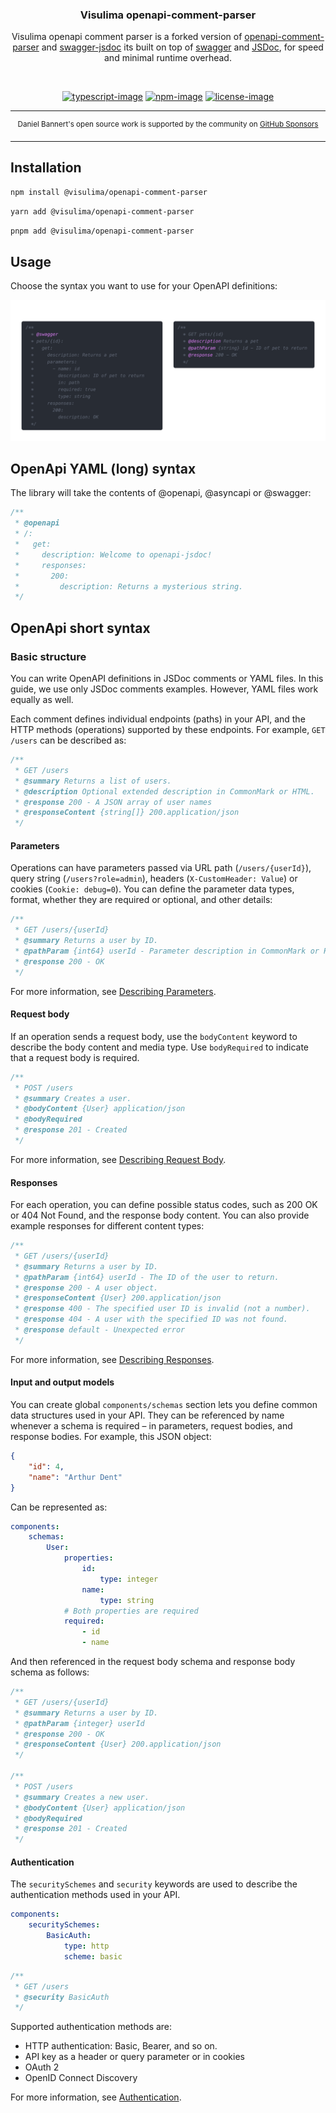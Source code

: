<div align="center">
  <h3>Visulima openapi-comment-parser </h3>
  <p>

Visulima openapi comment parser is a forked version of [openapi-comment-parser](https://github.com/bee-travels/openapi-comment-parser) and [swagger-jsdoc](https://github.com/Surnet/swagger-jsdoc) its built on top of [swagger](https://swagger.io/) and [JSDoc](https://jsdoc.app/), for speed and minimal runtime overhead.

  </p>
</div>

<br />

<div align="center">

[![typescript-image]][typescript-url] [![npm-image]][npm-url] [![license-image]][license-url]

</div>

---

<div align="center">
    <p>
        <sup>
            Daniel Bannert's open source work is supported by the community on <a href="https://github.com/sponsors/prisis">GitHub Sponsors</a>
        </sup>
    </p>
</div>

---

## Installation

```sh
npm install @visulima/openapi-comment-parser
```

```sh
yarn add @visulima/openapi-comment-parser
```

```sh
pnpm add @visulima/openapi-comment-parser
```

## Usage

Choose the syntax you want to use for your OpenAPI definitions:

![choose the syntax](./__assets__/swagger-difference.png)

## OpenApi YAML (long) syntax

The library will take the contents of @openapi, @asyncapi or @swagger:

```ts
/**
 * @openapi
 * /:
 *   get:
 *     description: Welcome to openapi-jsdoc!
 *     responses:
 *       200:
 *         description: Returns a mysterious string.
 */
```

## OpenApi short syntax

### Basic structure

You can write OpenAPI definitions in JSDoc comments or YAML files.
In this guide, we use only JSDoc comments examples. However, YAML files work equally as well.

Each comment defines individual endpoints (paths) in your API, and the HTTP methods (operations) supported by these endpoints.
For example, `GET /users` can be described as:

```js
/**
 * GET /users
 * @summary Returns a list of users.
 * @description Optional extended description in CommonMark or HTML.
 * @response 200 - A JSON array of user names
 * @responseContent {string[]} 200.application/json
 */
```

#### Parameters

Operations can have parameters passed via URL path (`/users/{userId}`), query string (`/users?role=admin`),
headers (`X-CustomHeader: Value`) or cookies (`Cookie: debug=0`).
You can define the parameter data types, format, whether they are required or optional, and other details:

```js
/**
 * GET /users/{userId}
 * @summary Returns a user by ID.
 * @pathParam {int64} userId - Parameter description in CommonMark or HTML.
 * @response 200 - OK
 */
```

For more information, see [Describing Parameters](/docs/short/describing-parameters.md).

#### Request body

If an operation sends a request body, use the `bodyContent` keyword to describe the body content and media type.
Use `bodyRequired` to indicate that a request body is required.

```js
/**
 * POST /users
 * @summary Creates a user.
 * @bodyContent {User} application/json
 * @bodyRequired
 * @response 201 - Created
 */
```

For more information, see [Describing Request Body](/docs/short/describing-request-body.md).

#### Responses

For each operation, you can define possible status codes, such as 200 OK or 404 Not Found, and the response body content.
You can also provide example responses for different content types:

```js
/**
 * GET /users/{userId}
 * @summary Returns a user by ID.
 * @pathParam {int64} userId - The ID of the user to return.
 * @response 200 - A user object.
 * @responseContent {User} 200.application/json
 * @response 400 - The specified user ID is invalid (not a number).
 * @response 404 - A user with the specified ID was not found.
 * @response default - Unexpected error
 */
```

For more information, see [Describing Responses](/docs/short/describing-responses.md).

#### Input and output models

You can create global `components/schemas` section lets you define common data structures used in your API.
They can be referenced by name whenever a schema is required – in parameters, request bodies, and response bodies.
For example, this JSON object:

```json
{
    "id": 4,
    "name": "Arthur Dent"
}
```

Can be represented as:

```yaml
components:
    schemas:
        User:
            properties:
                id:
                    type: integer
                name:
                    type: string
            # Both properties are required
            required:
                - id
                - name
```

And then referenced in the request body schema and response body schema as follows:

```js
/**
 * GET /users/{userId}
 * @summary Returns a user by ID.
 * @pathParam {integer} userId
 * @response 200 - OK
 * @responseContent {User} 200.application/json
 */

/**
 * POST /users
 * @summary Creates a new user.
 * @bodyContent {User} application/json
 * @bodyRequired
 * @response 201 - Created
 */
```

#### Authentication

The `securitySchemes` and `security` keywords are used to describe the authentication methods used in your API.

```yaml
components:
    securitySchemes:
        BasicAuth:
            type: http
            scheme: basic
```

```js
/**
 * GET /users
 * @security BasicAuth
 */
```

Supported authentication methods are:

-   HTTP authentication: Basic, Bearer, and so on.
-   API key as a header or query parameter or in cookies
-   OAuth 2
-   OpenID Connect Discovery

For more information, see [Authentication](/docs/short/authentication.md).

[typescript-image]: https://img.shields.io/badge/Typescript-294E80.svg?style=for-the-badge&logo=typescript
[typescript-url]: "typescript"
[license-image]: https://img.shields.io/npm/l/@visulima/openapi-comment-parser?color=blueviolet&style=for-the-badge
[license-url]: LICENSE.md "license"
[npm-image]: https://img.shields.io/npm/v/@visulima/openapi-comment-parser/latest.svg?style=for-the-badge&logo=npm
[npm-url]: https://www.npmjs.com/package/@visulima/openapi-comment-parser/v/latest "npm"
